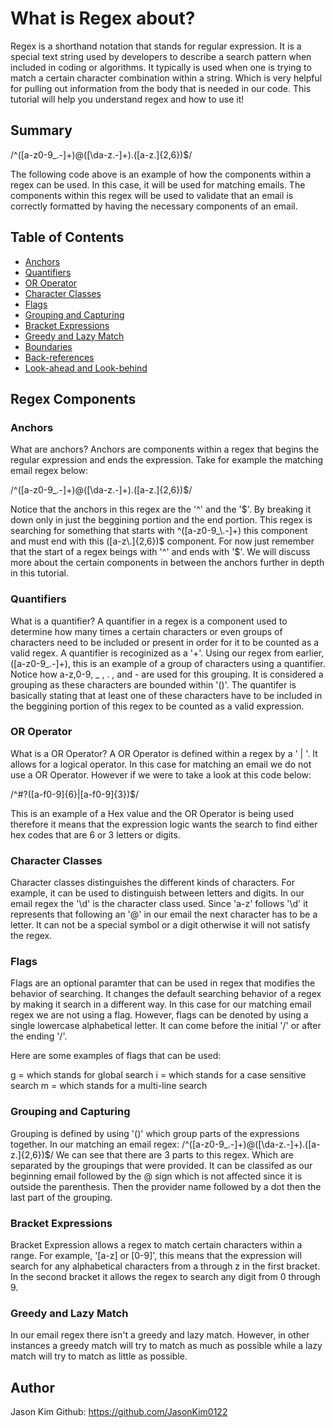 # What is Regex about?

Regex is a shorthand notation that stands for regular expression.
It is a special text string used by developers to describe a search pattern
when included in coding or algorithms. It typically is used when one is trying
to match a certain character combination within a string. Which is very helpful for pulling out information from the body that is needed in our code. This tutorial will help you understand regex and how to use it!

## Summary

/^([a-z0-9_\.-]+)@([\da-z\.-]+)\.([a-z\.]{2,6})$/

The following code above is an example of how the components within a regex can be used.
In this case, it will be used for matching emails. The components within this regex will be used to validate that an email is correctly formatted by having the necessary components of an email. 

## Table of Contents

- [Anchors](#anchors)
- [Quantifiers](#quantifiers)
- [OR Operator](#or-operator)
- [Character Classes](#character-classes)
- [Flags](#flags)
- [Grouping and Capturing](#grouping-and-capturing)
- [Bracket Expressions](#bracket-expressions)
- [Greedy and Lazy Match](#greedy-and-lazy-match)
- [Boundaries](#boundaries)
- [Back-references](#back-references)
- [Look-ahead and Look-behind](#look-ahead-and-look-behind)

## Regex Components

### Anchors

What are anchors? Anchors are components within a regex that begins the regular expression and ends the expression. Take for example the matching email regex below:

/^([a-z0-9_\.-]+)@([\da-z\.-]+)\.([a-z\.]{2,6})$/

Notice that the anchors in this regex are the '^' and the '$'. By breaking it down only in just the beggining portion and the end portion. This regex is searching for something that starts with ^([a-z0-9_\.-]+) this component and must end with this ([a-z\.]{2,6})$ component. For now just remember that the start of a regex beings with '^' and ends with '$'. We will discuss more about the certain components in between the anchors further in depth in this tutorial. 

### Quantifiers

What is a quantifier? A quantifier in a regex is a component used to determine how many times a certain characters or even groups of characters need to be included or present in order for it to be counted as a valid regex. A quantifier is recoginized as a '+'. Using our regex from earlier, ([a-z0-9_\.-]+), this is an example of a group of characters using a quantifier. Notice how a-z,0-9, _ , . , and - are used for this grouping. It is considered a grouping as these characters are bounded within '()'. The quantifer is basically stating that at least one of these characters have to be included in the beggining portion of this regex to be counted as a valid expression. 

### OR Operator

What is a OR Operator? A OR Operator is defined within a regex by a ' | '. It allows for a logical operator. In this case for matching an email we do not use a OR Operator. However if we were to take a look at this code below: 

/^#?([a-f0-9]{6}|[a-f0-9]{3})$/

This is an example of a Hex value and the OR Operator is being used therefore it means that the expression logic wants the search to find either hex codes that are 6 or 3 letters or digits. 

### Character Classes

Character classes distinguishes the different kinds of characters. For example, it can be used to distinguish between letters and digits. In our email regex the '\d' is the character class used. Since 'a-z' follows '\d' it represents that following an '@' in our email the next character has to be a letter. It can not be a special symbol or a digit otherwise it will not satisfy the regex. 

### Flags

Flags are an optional paramter that can be used in regex that modifies the behavior of searching. It changes the default searching behavior of a regex by making it search in a different way. In this case for our matching email regex we are not using a flag. However, flags can be denoted by using a single lowercase alphabetical letter. It can come before the initial '/' or after the ending '/'. 

Here are some examples of flags that can be used:

g = which stands for global search
i = which stands for a case sensitive search
m = which stands for a multi-line search

### Grouping and Capturing

Grouping is defined by using '()' which group parts of the expressions together. In our matching an email regex: /^([a-z0-9_\.-]+)@([\da-z\.-]+)\.([a-z\.]{2,6})$/ 
We can see that there are 3 parts to this regex. Which are separated by the groupings that were provided. It can be classifed as our beginning email followed by the @ sign which is not affected since it is outside the parenthesis. Then the provider name followed by a dot then the last part of the grouping. 

### Bracket Expressions

Bracket Expression allows a regex to match certain characters within a range. For example, '[a-z] or [0-9]', this means that the expression will search for any alphabetical characters from a through z in the first bracket. In the second bracket it allows the regex to search any digit from 0 through 9.

### Greedy and Lazy Match

In our email regex there isn't a greedy and lazy match. However, in other instances a greedy match will try to match as much as possible while a lazy match will try to match as little as possible. 

## Author

Jason Kim
Github: https://github.com/JasonKim0122
